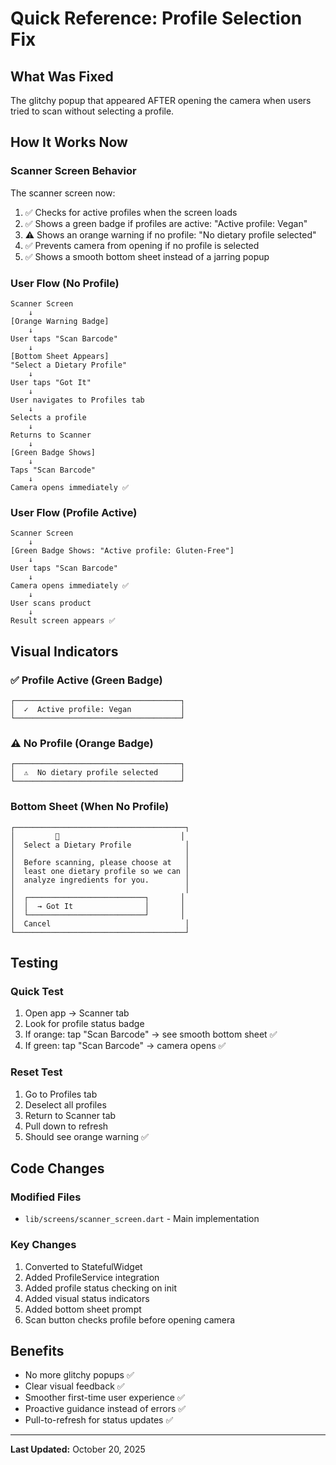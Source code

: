 # Quick Reference: Profile Selection Fix

## What Was Fixed
The glitchy popup that appeared AFTER opening the camera when users tried to scan without selecting a profile.

## How It Works Now

### Scanner Screen Behavior
The scanner screen now:
1. ✅ Checks for active profiles when the screen loads
2. ✅ Shows a green badge if profiles are active: "Active profile: Vegan"
3. ⚠️ Shows an orange warning if no profile: "No dietary profile selected"  
4. ✅ Prevents camera from opening if no profile is selected
5. ✅ Shows a smooth bottom sheet instead of a jarring popup

### User Flow (No Profile)
```
Scanner Screen
    ↓
[Orange Warning Badge]
    ↓
User taps "Scan Barcode"
    ↓
[Bottom Sheet Appears]
"Select a Dietary Profile"
    ↓
User taps "Got It"
    ↓
User navigates to Profiles tab
    ↓
Selects a profile
    ↓
Returns to Scanner
    ↓
[Green Badge Shows]
    ↓
Taps "Scan Barcode"
    ↓
Camera opens immediately ✅
```

### User Flow (Profile Active)
```
Scanner Screen
    ↓
[Green Badge Shows: "Active profile: Gluten-Free"]
    ↓
User taps "Scan Barcode"
    ↓
Camera opens immediately ✅
    ↓
User scans product
    ↓
Result screen appears ✅
```

## Visual Indicators

### ✅ Profile Active (Green Badge)
```
┌─────────────────────────────────────┐
│  ✓  Active profile: Vegan           │
└─────────────────────────────────────┘
```

### ⚠️ No Profile (Orange Badge)
```
┌─────────────────────────────────────┐
│  ⚠  No dietary profile selected     │
└─────────────────────────────────────┘
```

### Bottom Sheet (When No Profile)
```
┌──────────────────────────────────────┐
│         👤                           │
│  Select a Dietary Profile            │
│                                      │
│  Before scanning, please choose at   │
│  least one dietary profile so we can │
│  analyze ingredients for you.        │
│                                      │
│  ┌──────────────────────────┐       │
│  │  → Got It                │       │
│  └──────────────────────────┘       │
│  Cancel                              │
└──────────────────────────────────────┘
```

## Testing

### Quick Test
1. Open app → Scanner tab
2. Look for profile status badge
3. If orange: tap "Scan Barcode" → see smooth bottom sheet ✅
4. If green: tap "Scan Barcode" → camera opens ✅

### Reset Test
1. Go to Profiles tab
2. Deselect all profiles
3. Return to Scanner tab
4. Pull down to refresh
5. Should see orange warning ✅

## Code Changes

### Modified Files
- `lib/screens/scanner_screen.dart` - Main implementation

### Key Changes
1. Converted to StatefulWidget
2. Added ProfileService integration
3. Added profile status checking on init
4. Added visual status indicators
5. Added bottom sheet prompt
6. Scan button checks profile before opening camera

## Benefits
- No more glitchy popups ✅
- Clear visual feedback ✅
- Smoother first-time user experience ✅
- Proactive guidance instead of errors ✅
- Pull-to-refresh for status updates ✅

---

**Last Updated:** October 20, 2025
